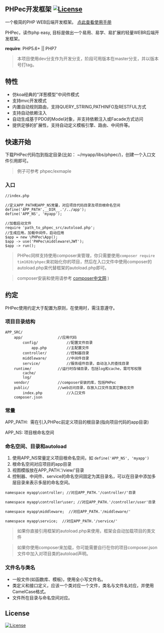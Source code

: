 PHPec开发框架  [![License](https://img.shields.io/badge/license-MIT-blue.svg)](http://opensource.org/licenses/MIT)
-------------

一个极简的PHP WEB后端开发框架。 [点此查看使用手册](doc/manual.md)

PHPec，读作php easy, 目标是做出一个易用、易学、易扩展的轻量WEBR后端开发框架。

**require**: PHP5.6+ || PHP7

> 本项目使用dev分支作为开发分支，阶段可用版本在master分支，并以版本号打tag。


## 特性

- 仿koa经典的“洋葱模型”中间件模式
- 支持mvc开发模式
- 内置自动规则路由，支持QUERY_STRING,PATHINFO及RESTFUL方式
- 支持自动依赖注入
- 自动生成基于PDO的Model对象，并支持依赖注入或Facade方式访问
- 提供足够的扩展性，支持自动定义模板引擎、路由、中间件等。


## 快速开始

下载PHPec代码包到指定目录(比如： ~/myapp/libs/phpec/)，创建一个入口文件引用即可。

> 例子可参考 phpec/exmaple

### 入口 

```
//index.php

//定义APP_PATH和APP_NS常量，对应项目代码目录及项目根命名空间
define('APP_PATH',__DIR__.'/../app');
define('APP_NS', 'myapp');

//加载启动文件
require 'path_to_phpec_src/autoload.php';
//生成应用，加载中间件，启动应用
$app = new \PHPec\App();
$app -> use('PHPec\middleware\JWT');
$app -> run();
```

> PHPec同样支持使用composer来管理，你只需要使用```composer require tim1020/phpec```来初始化你的项目，然后在入口文件中使用composer的autoload.php来代替框架的autoload.php即可。

> composer安装和使用请参考 [composer中文网](https://docs.phpcomposer.com/) ) 

## 约定

PHPec使用约定大于配置为原则，在使用时，需注意遵守。

### 项目目录结构

```
APP_SRC/
    app/                //应用代码
        config/             //配置文件目录
            app.php         //主配置文件
        controller/         //控制器目录
        middleware/         //中间件目录
        service/            //服务组件目录，自动注入的查找目录
    runtime/            //运行时存储目录，包括log和cache，需可写权限
        cache/
        log/
    vendor/             //composer安装的库，包括PHPec
    public/             //web访问目录，存放入口文件及其它静态文件
        index.php           //入口文件
    composer.json 
```

### 常量

APP_PATH:  需在引入PHPec前定义项目的根目录(指向项目代码的app目录)

APP_NS:  项目根命名空间

### 命名空间、目录和autoload

1. 使用APP_NS常量定义项目根命名空间，如 ```define('APP_NS', 'myapp')```
2. 根命名空间对应项目的app目录
3. 视图模版放在APP_PATH.'/view/'目录
4. 控制器、中间件、service的命名空间固定为其目录名，可以在目录中添加多层目录来表示多层的命名空间。

```
namespace myapp\controller; //对应APP_PATH.'/controller/'目录

namespace myapp\controller\user; //对应APP_PATH.'/controller/user'目录

namespace myapp\middleware;  //对应APP_PATH.'/middleware/'

namespace myapp\service;  //对应APP_PATH.'/service/'
```

> 如果你直接引用框架的autoload.php来使用，框架会自动加载项目的类文件

> 如果你使用composer来加载，你可能需要自行在你的项目composer.json文件中加入对项目类的autoload声明。

### 文件名与类名

- 一般文件(如函数库、模板)，使用全小写文件名。
- 类定义和接口定义，应该一个类对应一个文件，类名与文件名对应，并使用CamelCase格式。
- 文件所在目录与命名空间对应。

## License

[![License](https://img.shields.io/badge/license-MIT-blue.svg)](http://opensource.org/licenses/MIT)
